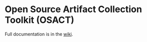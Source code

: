 Open Source Artifact Collection Toolkit (OSACT)
=======

Full documentation is in the [wiki](https://github.com/ForensicTools/OpenSourceArtifactollectionToolkit-OSACT-475_2141-Cifranic-Mercado-Simmonds-Voellmer/wiki).
